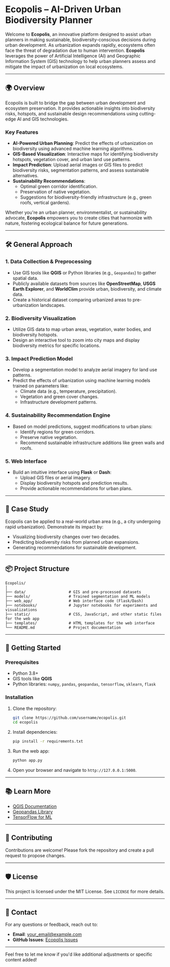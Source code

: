 # Ecopolis – AI-Driven Urban Biodiversity Planner

Welcome to **Ecopolis**, an innovative platform designed to assist urban planners in making sustainable, biodiversity-conscious decisions during urban development. As urbanization expands rapidly, ecosystems often face the threat of degradation due to human intervention. **Ecopolis** leverages the power of Artificial Intelligence (AI) and Geographic Information System (GIS) technology to help urban planners assess and mitigate the impact of urbanization on local ecosystems.

---

## 🌍 **Overview**

Ecopolis is built to bridge the gap between urban development and ecosystem preservation. It provides actionable insights into biodiversity risks, hotspots, and sustainable design recommendations using cutting-edge AI and GIS technologies.

### **Key Features**
- **AI-Powered Urban Planning**: Predict the effects of urbanization on biodiversity using advanced machine learning algorithms.
- **GIS-Based Visualization**: Interactive maps for identifying biodiversity hotspots, vegetation cover, and urban land use patterns.
- **Impact Prediction**: Upload aerial images or GIS files to predict biodiversity risks, segmentation patterns, and assess sustainable alternatives.
- **Sustainability Recommendations**:
  - Optimal green corridor identification.
  - Preservation of native vegetation.
  - Suggestions for biodiversity-friendly infrastructure (e.g., green roofs, vertical gardens).

Whether you're an urban planner, environmentalist, or sustainability advocate, **Ecopolis** empowers you to create cities that harmonize with nature, fostering ecological balance for future generations.

---

## 🛠️ **General Approach**

### **1. Data Collection & Preprocessing**
- Use GIS tools like **QGIS** or Python libraries (e.g., `Geopandas`) to gather spatial data.
- Publicly available datasets from sources like **OpenStreetMap**, **USGS Earth Explorer**, and **WorldClim** provide urban, biodiversity, and climate data.
- Create a historical dataset comparing urbanized areas to pre-urbanization landscapes.

### **2. Biodiversity Visualization**
- Utilize GIS data to map urban areas, vegetation, water bodies, and biodiversity hotspots.
- Design an interactive tool to zoom into city maps and display biodiversity metrics for specific locations.

### **3. Impact Prediction Model**
- Develop a segmentation model to analyze aerial imagery for land use patterns.
- Predict the effects of urbanization using machine learning models trained on parameters like:
  - Climate data (e.g., temperature, precipitation).
  - Vegetation and green cover changes.
  - Infrastructure development patterns.

### **4. Sustainability Recommendation Engine**
- Based on model predictions, suggest modifications to urban plans:
  - Identify regions for green corridors.
  - Preserve native vegetation.
  - Recommend sustainable infrastructure additions like green walls and roofs.

### **5. Web Interface**
- Build an intuitive interface using **Flask** or **Dash**:
  - Upload GIS files or aerial imagery.
  - Display biodiversity hotspots and prediction results.
  - Provide actionable recommendations for urban plans.

---

## 🧪 **Case Study**
Ecopolis can be applied to a real-world urban area (e.g., a city undergoing rapid urbanization). Demonstrate its impact by:
- Visualizing biodiversity changes over two decades.
- Predicting biodiversity risks from planned urban expansions.
- Generating recommendations for sustainable development.

---

## 📦 **Project Structure**
```
Ecopolis/
│
├── data/                   # GIS and pre-processed datasets
├── models/                 # Trained segmentation and ML models
├── web_app/                # Web interface code (Flask/Dash)
├── notebooks/              # Jupyter notebooks for experiments and visualizations
├── static/                 # CSS, JavaScript, and other static files for the web app
├── templates/              # HTML templates for the web interface
└── README.md               # Project documentation
```

---

## 🚀 **Getting Started**

### Prerequisites
- Python 3.8+
- GIS tools like **QGIS**
- Python libraries: `numpy`, `pandas`, `geopandas`, `tensorflow`, `sklearn`, `flask`

### Installation
1. Clone the repository:
   ```bash
   git clone https://github.com/username/ecopolis.git
   cd ecopolis
   ```
2. Install dependencies:
   ```bash
   pip install -r requirements.txt
   ```

3. Run the web app:
   ```bash
   python app.py
   ```

4. Open your browser and navigate to `http://127.0.0.1:5000`.

---

## 📚 **Learn More**
- [QGIS Documentation](https://qgis.org)
- [Geopandas Library](https://geopandas.org)
- [TensorFlow for ML](https://tensorflow.org)

---

## 🤝 **Contributing**
Contributions are welcome! Please fork the repository and create a pull request to propose changes.

---

## 🛡️ **License**
This project is licensed under the MIT License. See `LICENSE` for more details.

---

## 📧 **Contact**
For any questions or feedback, reach out to:
- **Email**: your_email@example.com
- **GitHub Issues**: [Ecopolis Issues](https://github.com/username/ecopolis/issues)

---

Feel free to let me know if you'd like additional adjustments or specific content added!

